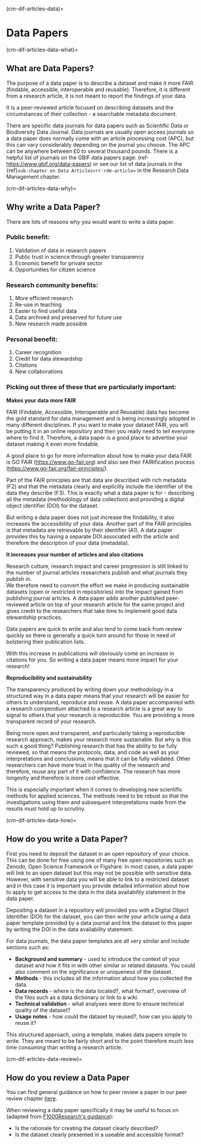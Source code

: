 (cm-dif-articles-data)=
# Data Papers

(cm-dif-articles-data-what)=
## What are Data Papers?

The purpose of a data paper is to describe a dataset and make it more FAIR (findable, accessible, interoperable and reusable). 
Therefore, it is different from a research article, it is not meant to report the findings of your data. 

It is a peer-reviewed article focused on describing datasets and the circumstances of their collection - a searchable metadata document. 

There are specific data journals for data papers such as Scientific Data or Biodiversity Data Journal. 
Data journals are usually open access journals so a data paper does normally come with an article processing cost (APC), but this can vary considerably depending on the journal you choose. 
The APC can be anywhere between £0 to several thousand pounds. 
There is a helpful list of journals on the GBIF data papers page: (ref- https://www.gbif.org/data-papers) or see our list of data journals in the {ref}`sub-chapter on Data Articles<rr-rdm-article>` in the Research Data Management chapter.

(cm-dif-articles-data-why)=
## Why write a Data Paper?

There are lots of reasons why you would want to write a data paper.


### Public benefit:
1. Validation of data in research papers
2. Public trust in science through greater transparency
3. Economic benefit for private sector
4. Opportunities for citizen science

### Research community benefits:
1. More efficient research
2. Re-use in teaching
3. Easier to find useful data
4. Data archived and preserved for future use
5. New research made possible

### Personal benefit:
1. Career recognition
2. Credit for data stewardship
3. Citations
4. New collaborations

### Picking out three of these that are particularly important:

**Makes your data more FAIR**

FAIR (Findable, Accessible, Interoperable and Reusable) data has become the gold standard for data management and is being increasingly adopted in many different disciplines. 
If you want to make your dataset FAIR, you will be putting it in an online repository and then you really need to tell everyone where to find it.
Therefore, a data paper is a good place to advertise your dataset making it even more findable.

A good place to go for more information about how to make your data FAIR is GO FAIR (https://www.go-fair.org) and also see their FAIRification process (https://www.go-fair.org/fair-principles/).

Part of the FAIR principles are that data are described with rich metadata (F2) and that the metadata clearly and explicitly include the identifier of the data they describe (F3). 
This is exactly what a data paper is for - describing all the metadata (methodology of data collection) and providing a digital object identifier (DOI) for the dataset.

But writing a data paper does not just increase the findability, it also increases the accessibility of your data. 
Another part of the FAIR principles is that metadata are retrievable by their identifier (A1). 
A data paper provides this by having a separate DOI associated with the article and therefore the description of your data (metadata).

**It increases your number of articles and also citations**

Research culture, research impact and career progression is still linked to the number of journal articles researchers publish and what journals they publish in.  
We therefore need to convert the effort we make in producing sustainable datasets (open or restricted in repositories) into the impact gained from publishing journal articles. 
A data paper adds another published peer-reviewed article on top of your research article for the same project and gives credit to the researchers that take time to implement good data stewardship practices.

Data papers are quick to write and also tend to come back from review quickly so there is generally a quick turn around for those in need of bolstering their publication lists.

With this increase in publications will obviously come an increase in citations for you. 
So writing a data paper means more impact for your research!

**Reproducibility and sustainability**

The transparency produced by writing down your methodology in a structured way in a data paper means that your research will be easier for others to understand, reproduce and reuse. 
A data paper accompanied with a research compendium attached to a research article is a great way to signal to others that your research is reproducible. 
You are providing a more transparent record of your research.

Being more open and transparent, and particularly taking a reproducible research approach, makes your research more sustainable. 
But why is this such a good thing? 
Publishing research that has the ability to be fully reviewed, so that means the protocols, data, and code as well as your interpretations and conclusions, means that it can be fully validated.
Other researchers can have more trust in the quality of the research and therefore, reuse any part of it with confidence. 
The research has more longevity and therefore is more cost effective.

This is especially important when it comes to developing new scientific methods for applied sciences. 
The methods need to be robust so that the investigations using them and subsequent interpretations made from the results must hold up to scrutiny.

(cm-dif-articles-data-how)=
## How do you write a Data Paper?
First you need to deposit the dataset in an open repository of your choice. 
This can be done for free using one of many free open repositories such as Zenodo, Open Science Framework or Figshare. 
In most cases, a data paper will link to an open dataset but this may not be possible  with sensitive data. 
However, with sensitive data you will be able to link to a restricted dataset and in this case it is important you provide detailed information about how to apply to get access to the data in the data availability statement in the data paper.

Depositing a dataset in a repository will provided you with a Digital Object Identifier (DOI) for the dataset, you can then write your article using a data paper template provided by a data journal and link the dataset to this paper by writing the DOI in the data availability statement. 

For data journals, the data paper templates are all very similar and include sections such as:

* **Background and summary** - used to introduce the context of your dataset and how it fits in with other similar or related datasets. You could also comment on the significance or uniqueness of the dataset.
* **Methods** - this includes all the information about how you collected the data.
* **Data records** - where is the data located?, what format?, overview of the files such as a data dictionary or link to a wiki. 
* **Technical validation** - what analyses were done to ensure technical quality of the dataset?
* **Usage notes** - how could the dataset by reused?, how can you apply to reuse it?

This structured approach, using a template, makes data papers simple to write. 
They are meant to be fairly short and to the point therefore much less time consuming than writing a research article.

(cm-dif-articles-data-review)=
## How do you review a Data Paper

You can find general guidance on how to peer review a paper in our peer review chapter [here](https://the-turing-way.netlify.app/communication/peer-review.html). 

When reviewing a data paper specifically it may be useful to focus on (adapted from [F1000Research's guidance](https://f1000research.com/for-referees/guidelines)):
* Is the rationale for creating the dataset clearly described?
* Is the dataset clearly presented in a useable and accessible format?

